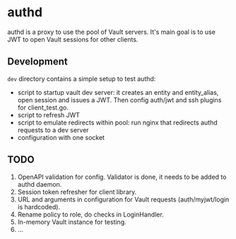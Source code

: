 # authd

authd is a proxy to use the pool of Vault servers. It's main goal is to use JWT to open Vault sessions for other clients.

## Development

`dev` directory contains a simple setup to test authd:
- script to startup vault dev server: it creates an entity and entity_alias, open session and issues a JWT. Then config auth/jwt and ssh plugins for client_test.go.
- script to refresh JWT
- script to emulate redirects within pool: run nginx that redirects authd requests to a dev server
- configuration with one socket

## TODO

1. OpenAPI validation for config. Validator is done, it needs to be added to authd daemon.
2. Session token refresher for client library.
3. URL and arguments in configuration for Vault requests (auth/myjwt/login is hardcoded).
4. Rename policy to role, do checks in LoginHandler.
5. In-memory Vault instance for testing.
6. ...
